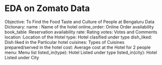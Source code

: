 # EDA on Zomato Data
Objective:
  To Find the Food Taste and Culture of People at Bengaluru
Data Dictonary:
      name : Name of the hotel
      online_order: Online Order availability
      book_table :Reservation availability
      rate: Rating
      votes: Votes and Comments
      location :Location of the Hotel
      type: Hotel clasified under type
      dish_liked: Dish liked in the Particular hotel
      cuisines: Types of Cuisines prepared/served in the hotel
      cost: Average cost at the Hotel for 2 people
      menu: Menu list
      listed_in(type): Hotel Listed under type
      listed_in(city): Hotel Listed under City
